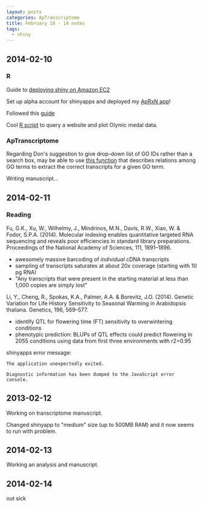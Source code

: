 ```yaml
---
layout: posts
categories: ApTranscriptome
title: February 10 - 14 notes
tags: 
  - shiny
---
```


## 2014-02-10

### R

Guide to [deploying shiny on Amazon EC2](http://trestletechnology.net/2013/02/deploying-shiny-server-on-amazon-ec2/)

Set up alpha account for shinyapps and deployed my [ApRxN app](http://johnsg.shinyapps.io/ApRxN-shinyapp/)!

Followed this [guide](https://github.com/rstudio/shinyapps/blob/master/guide/guide.md)

Cool [R script](http://www.r-bloggers.com/sochi-olympic-medals/) to query a website and plot Olymic medal data.

### ApTranscriptome

Regarding Don's suggestion to give drop-down list of GO IDs rather than a search box,
may be able to use [this function](http://svitsrv25.epfl.ch/R-doc/library/GO.db/html/GOBPPARENTS.html) that describes relations among GO terms to extract the correct transcripts
for a given GO term.

Writing manuscript...



## 2014-02-11

### Reading

Fu, G.K., Xu, W., Wilhelmy, J., Mindrinos, M.N., Davis, R.W., Xiao, W. & Fodor, S.P.A. (2014). Molecular indexing enables quantitative targeted RNA sequencing and reveals poor efficiencies in standard library preparations. Proceedings of the National Academy of Sciences, 111, 1891–1896.

  - awesomely massive barcoding of *individual* cDNA transcripts
  - sampling of transcripts saturates at about 20x coverage (starting with 10 pg RNA)
  - "Any transcripts that were present in the starting material at less than 1,000 copies are simply lost"

Li, Y., Cheng, R., Spokas, K.A., Palmer, A.A. & Borevitz, J.O. (2014). Genetic Variation for Life History Sensitivity to Seasonal Warming in Arabidopsis thaliana. Genetics, 196, 569–577.

  - identify QTL for flowering time (FT) sensitivity to overwintering conditions
  - phenotypic prediction: BLUPs of QTL effects could predict flowering in 2055 conditions using data from first three environments with r2=0.95

shinyapps error message:

    The application unexpectedly exited.

    Diagnostic information has been dumped to the JavaScript error console.


## 2013-02-12

Working on transcriptome manuscript.

Changed shinyapp to "medium" size (up to 500MB RAM) and it now seems to run with problem.


## 2014-02-13

Working an analysis and manuscript.


## 2014-02-14

out sick



